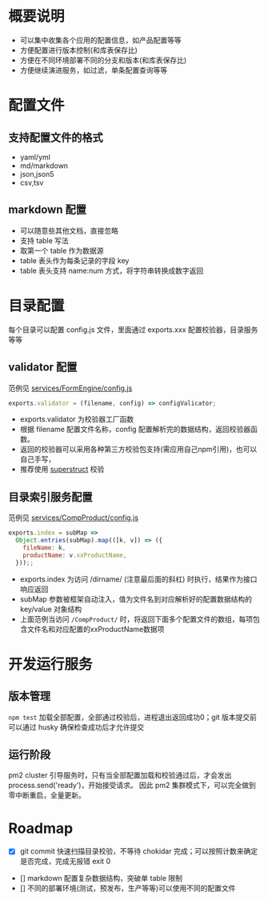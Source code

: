概要说明
=========

* 可以集中收集各个应用的配置信息，如产品配置等等
* 方便配置进行版本控制(和库表保存比)
* 方便在不同环境部署不同的分支和版本(和库表保存比)
* 方便继续演进服务，如过滤，单条配置查询等等

配置文件
=======

支持配置文件的格式
----------------
* yaml/yml
* md/markdown
* json,json5
* csv,tsv

markdown 配置
--------------
* 可以随意些其他文档，直接忽略
* 支持 table 写法
* 取第一个 table 作为数据源
* table 表头作为每条记录的字段 key
* table 表头支持 name:num 方式，将字符串转换成数字返回

目录配置
=========

每个目录可以配置 config.js 文件，里面通过 exports.xxx 配置校验器，目录服务等等

validator 配置
---------------

范例见 [services/FormEngine/config.js](./services/FormEngine/config.js)

```javascript
exports.validator = (filename, config) => configValicator;
```

- exports.validator 为校验器工厂函数
- 根据 filename 配置文件名称，config 配置解析完的数据结构，返回校验器函数。
- 返回的校验器可以采用各种第三方校验包支持(需应用自己npm引用)，也可以自己手写，
- 推荐使用 [superstruct](https://github.com/ianstormtaylor/superstruct#readme) 校验

目录索引服务配置
---------------

范例见 [services/CompProduct/config.js](./services/CompProduct/config.js)

```javascript
exports.index = subMap =>
  Object.entries(subMap).map(([k, v]) => ({
    fileName: k,
    productName: v.xxProductName,
  }));;
```

- exports.index 为访问 /dirname/ (注意最后面的斜杠) 时执行，结果作为接口响应返回
- subMap 参数被框架自动注入，值为文件名到对应解析好的配置数据结构的 key/value 对象结构
- 上面范例当访问 `/CompProduct/` 时，将返回下面多个配置文件的数组，每项包含文件名和对应配置的xxProductName数据项

开发运行服务
==========

## 版本管理

`npm test` 加载全部配置，全部通过校验后，进程退出返回成功0；git 版本提交前可以通过 husky 确保检查成功后才允许提交

## 运行阶段

pm2 cluster 引导服务时，只有当全部配置加载和校验通过后，才会发出 process.send('ready')，开始接受请求。
因此 pm2 集群模式下，可以完全做到零中断重启，全量更新。


Roadmap
========
- [x] git commit 快速扫描目录校验，不等待 chokidar 完成；可以按照计数来确定是否完成，完成无报错 exit 0
- [] markdown 配置复杂数据结构，突破单 table 限制
- [] 不同的部署环境(测试，预发布，生产等等)可以使用不同的配置文件
